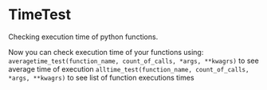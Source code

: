 # TimeTest
Checking execution time of python functions.


Now you can check execution time of your functions using:
    `averagetime_test(function_name, count_of_calls, *args, **kwagrs)` to see average time of execution
    `alltime_test(function_name, count_of_calls, *args, **kwagrs)` to see list of function executions times
    
    
